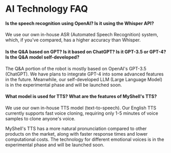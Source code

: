 # AI Technology FAQ

#### Is the speech recognition using OpenAI? Is it using the Whisper API?

We use our own in-house ASR (Automated Speech Recognition) system, which, if you've compared, has a higher accuracy than Whisper.

#### Is the Q&A based on GPT? Is it based on ChatGPT? Is it GPT-3.5 or GPT-4? Is the Q&A model self-developed?

The Q&A portion of the robot is mostly based on OpenAI's GPT-3.5 (ChatGPT). We have plans to integrate GPT-4 into some advanced features in the future. Meanwhile, our self-developed LLM (Large Language Model) is in the experimental phase and will be launched soon.

#### What model is used for TTS? What are the features of MyShell's TTS?

We use our own in-house TTS model (text-to-speech). Our English TTS currently supports fast voice cloning, requiring only 1-5 minutes of voice samples to clone anyone's voice.

MyShell's TTS has a more natural pronunciation compared to other products on the market, along with faster response times and lower computational costs. The technology for different emotional voices is in the experimental phase and will be launched soon.